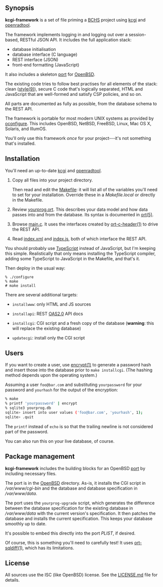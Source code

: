 ## Synopsis

**kcgi-framework** is a set of file priming a [BCHS](https://learnbchs.org)
project using [kcgi](https://kristaps.bsd.lv/kcgi) and
[openradtool](https://kristaps.bsd.lv/openradtool).

The framework implements logging in and logging out over a session-based,
RESTful JSON API.  It includes the full application stack:

- database initialisation
- database interface (C language)
- REST interface (JSON)
- front-end formatting (JavaScript)

It also includes a skeleton [port](https://man.openbsd.org/ports) for
[OpenBSD](https://www.openbsd.org).

The existing code tries to follow best practises for all elements of the
stack: clean ([style(9)](https://man.openbsd.org/style.9)), secure C
code that's logically separated, HTML and JavaScript that are
well-formed and satisfy CSP policies, and so on.

All parts are documented as fully as possible, from the database schema
to the REST API.

The framework is portable for most modern UNIX systems as provided by
[oconfigure](https://github.com/kristapsdz/oconfigure).  This includes
OpenBSD, NetBSD, FreeBSD, Linux, Mac OS X, Solaris, and IllumOS.

You'll only use this framework *once* for your project---it's not
something that's installed.

## Installation

You'll need an up-to-date [kcgi](https://kristaps.bsd.lv/kcgi) and
[openradtool](https://kristaps.bsd.lv/openradtool).

1. Copy all files into your project directory.

   Then read and edit the [Makefile](Makefile): it will list all of the
   variables you'll need to set for your installation.  Override these
   in a *Makefile.local* or directly in the Makefile.

2. Review [yourprog.ort](yourprog.ort).  This describes your data model
   and how data passes into and from the database.  Its syntax is
   documented in
   [ort(5)](https://kristaps.bsd.lv/openradtool/ort.5.html).

3. Browse [main.c](main.c).  It uses the interfaces created by
   [ort-c-header(1)](https://kristaps.bsd.lv/openradtool/ort-c-header.1.html)
   to drive the REST API.

4.  Read [index.xml](index.xml) and [index.js](index.js), both of
    which interface the REST API.

You should probably use [TypeScript](https://www.typescriptlang.org/)
instead of JavaScript, but I'm keeping this simple.  Realistically that
only means installing the TypeScript compiler, adding some TypeScript to
JavaScript in the Makefile, and that's it.

Then deploy in the usual way:

```
% ./configure
% make
# make install
```

There are several additional targets:

- `installwww`: only HTML and JS sources

- `installapi`: REST [OAS2.0](https://www.openapis.org/) API docs

- `installcgi`: CGI script and a fresh copy of the database
  (**warning**: this will replace the existing database)

- `updatecgi`: install only the CGI script

## Users

If you want to create a user, use
[encrypt(1)](https://man.openbsd.org/encrypt.1) to generate a password
hash and insert those into the database prior to `make installcgi`.
(The hashing method depends upon the operating system.)

Assuming a user `foo@bar.com` and substituting `yourpassword` for your
password and `yourhash` for the output of the encryption:

```sh
% make
% printf 'yourpassword' | encrypt
% sqlite3 yourprog.db
sqlite> insert into user values ('foo@bar.com', 'yourhash', 1);
sqlite> .quit
```

The `printf` instead of `echo` is so that the trailing newline is not
considered part of the password.

You can also run this on your live database, of course.

## Package management

**kcgi-framework** includes the building blocks for an OpenBSD
[port](https://man.openbsd.org/ports.7) by including necessary files.

The port is in the [OpenBSD](openbsd) directory.  As-is, it installs the
CGI script in */var/www/cgi-bin* and the database and database
specification in */var/www/data*.

The port uses the `yourprog-upgrade` script, which generates the
difference between the database specification for the existing database
in */var/www/data* with the current version's specification.  It then
patches the database and installs the current specification.  This keeps
your database smoothly up to date.

It's possible to embed this directly into the port *PLIST*, if desired.

Of course, this is something you'll need to carefully test!  It uses
[ort-sqldiff(1)](https://kristaps.bsd.lv/openradtool/ort-sqldiff.1.html),
which has its limitations.

## License

All sources use the ISC (like OpenBSD) license.
See the [LICENSE.md](LICENSE.md) file for details.

